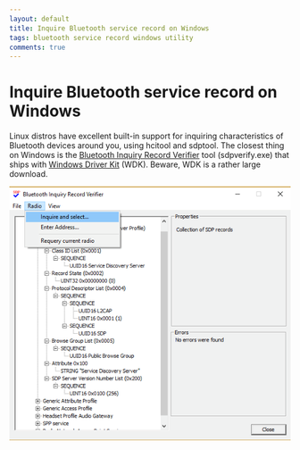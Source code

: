 ```yaml
---
layout: default
title: Inquire Bluetooth service record on Windows
tags: bluetooth service record windows utility
comments: true
---
```

# Inquire Bluetooth service record on Windows

Linux distros have excellent built-in support for inquiring characteristics of Bluetooth devices around you, using hcitool and sdptool. The closest thing on Windows is the [Bluetooth Inquiry Record Verifier](https://msdn.microsoft.com/windows/hardware/drivers/devtest/bluetooth-inquiry-record-verifier) tool (sdpverify.exe) that ships with [Windows Driver Kit](https://developer.microsoft.com/windows/hardware/windows-driver-kit) (WDK). Beware, WDK is a rather large download.

![Service Record Verifier](/assets/img/bt-service-record-utility-windows.png)
